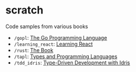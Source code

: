 # scratch
Code samples from various books

* `/gopl`: [The Go Programming Language](https://www.goodreads.com/book/show/27858475-the-go-programming-language)
* `/learning_react`: [Learning React](https://www.goodreads.com/book/show/29324861-learning-react)
* `/rust`: [The Book](https://doc.rust-lang.org/book/second-edition/)
* `/tapl`: [Types and Programming Languages](https://www.goodreads.com/book/show/112252.Types_and_Programming_Languages)
* `/tdd_idris`: [Type-Driven Development with Idris](https://www.goodreads.com/book/show/26331996-type-driven-development-with-idris)
